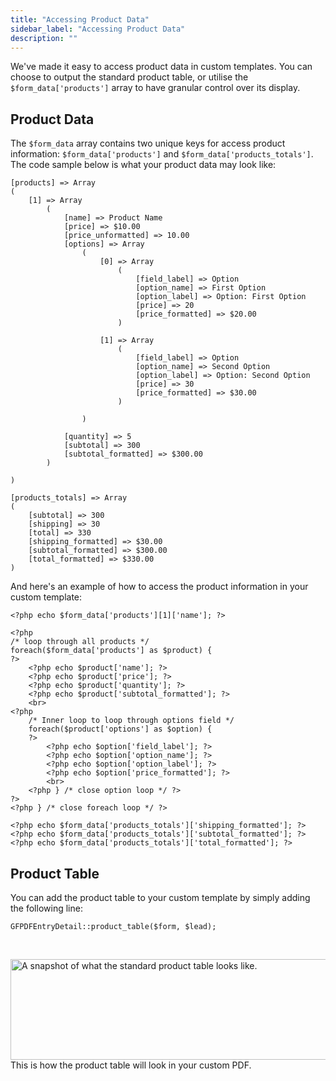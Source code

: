 ```yaml
---
title: "Accessing Product Data"
sidebar_label: "Accessing Product Data"
description: ""
---
```


We've made it easy to access product data in custom templates. You can choose to output the standard product table, or utilise the <code>$form_data['products']</code> array to have granular control over its display.
<h2>Product Data</h2>
The <code>$form_data</code> array contains two unique keys for access product information: <code>$form_data['products']</code> and <code>$form_data['products_totals']</code>. The code sample below is what your product data may look like:

    [products] => Array
    (
        [1] => Array
            (
                [name] => Product Name
                [price] => $10.00
                [price_unformatted] => 10.00
                [options] => Array
                    (
                        [0] => Array
                            (
                                [field_label] => Option
                                [option_name] => First Option
                                [option_label] => Option: First Option
                                [price] => 20
                                [price_formatted] => $20.00
                            )

                        [1] => Array
                            (
                                [field_label] => Option
                                [option_name] => Second Option
                                [option_label] => Option: Second Option
                                [price] => 30
                                [price_formatted] => $30.00
                            )

                    )

                [quantity] => 5
                [subtotal] => 300
                [subtotal_formatted] => $300.00
            )
           
    )

    [products_totals] => Array
    (
        [subtotal] => 300
        [shipping] => 30
        [total] => 330
        [shipping_formatted] => $30.00
        [subtotal_formatted] => $300.00
        [total_formatted] => $330.00
    )

And here's an example of how to access the product information in your custom template:

```
<?php echo $form_data['products'][1]['name']; ?>

<?php
/* loop through all products */
foreach($form_data['products'] as $product) {
?>
    <?php echo $product['name']; ?>
    <?php echo $product['price']; ?>
    <?php echo $product['quantity']; ?>
    <?php echo $product['subtotal_formatted']; ?>
    <br>
<?php
    /* Inner loop to loop through options field */
    foreach($product['options'] as $option) {
    ?>
        <?php echo $option['field_label']; ?>
        <?php echo $option['option_name']; ?>
        <?php echo $option['option_label']; ?>
        <?php echo $option['price_formatted']; ?>
        <br>
    <?php } /* close option loop */ ?>
?>
<?php } /* close foreach loop */ ?>

<?php echo $form_data['products_totals']['shipping_formatted']; ?>
<?php echo $form_data['products_totals']['subtotal_formatted']; ?>
<?php echo $form_data['products_totals']['total_formatted']; ?>
```

<h2>Product Table</h2>
You can add the product table to your custom template by simply adding the following line:

```
GFPDFEntryDetail::product_table($form, $lead);
```

&nbsp;

<img class="aligncenter size-full wp-image-4995" src="https://resources.gravitypdf.com/uploads/sites/2/edd/2014/12/product-table.gif" alt="A snapshot of what the standard product table looks like." width="653" height="161" /> This is how the product table will look in your custom PDF.